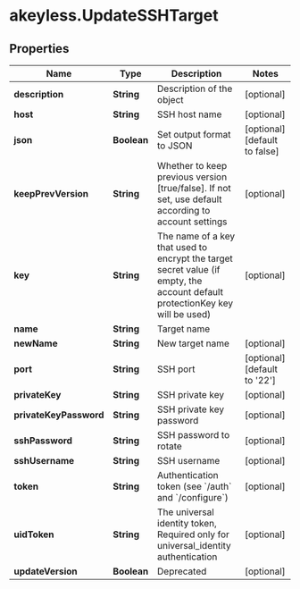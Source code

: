 # akeyless.UpdateSSHTarget

## Properties

Name | Type | Description | Notes
------------ | ------------- | ------------- | -------------
**description** | **String** | Description of the object | [optional] 
**host** | **String** | SSH host name | [optional] 
**json** | **Boolean** | Set output format to JSON | [optional] [default to false]
**keepPrevVersion** | **String** | Whether to keep previous version [true/false]. If not set, use default according to account settings | [optional] 
**key** | **String** | The name of a key that used to encrypt the target secret value (if empty, the account default protectionKey key will be used) | [optional] 
**name** | **String** | Target name | 
**newName** | **String** | New target name | [optional] 
**port** | **String** | SSH port | [optional] [default to &#39;22&#39;]
**privateKey** | **String** | SSH private key | [optional] 
**privateKeyPassword** | **String** | SSH private key password | [optional] 
**sshPassword** | **String** | SSH password to rotate | [optional] 
**sshUsername** | **String** | SSH username | [optional] 
**token** | **String** | Authentication token (see &#x60;/auth&#x60; and &#x60;/configure&#x60;) | [optional] 
**uidToken** | **String** | The universal identity token, Required only for universal_identity authentication | [optional] 
**updateVersion** | **Boolean** | Deprecated | [optional] 



